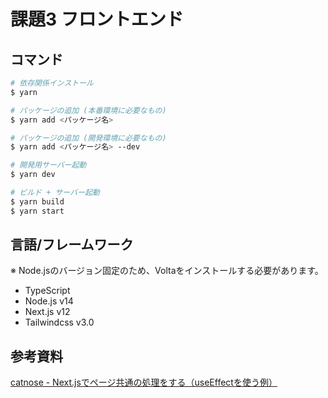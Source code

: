 # 課題3 フロントエンド

## コマンド
```bash
# 依存関係インストール
$ yarn

# パッケージの追加 (本番環境に必要なもの)
$ yarn add <パッケージ名>

# パッケージの追加 (開発環境に必要なもの)
$ yarn add <パッケージ名> --dev

# 開発用サーバー起動
$ yarn dev

# ビルド + サーバー起動
$ yarn build
$ yarn start
```

## 言語/フレームワーク
※ Node.jsのバージョン固定のため、Voltaをインストールする必要があります。
- TypeScript
- Node.js v14
- Next.js v12
- Tailwindcss v3.0

## 参考資料
[catnose - Next.jsでページ共通の処理をする（useEffectを使う例）](https://zenn.dev/catnose99/articles/2169dae14b58b6)